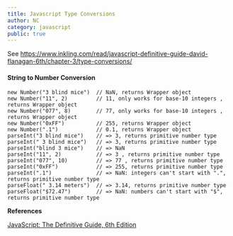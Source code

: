 ```yaml
---
title: Javascript Type Conversions
author: NC
category: javascript
public: true
---
```


See  <https://www.inkling.com/read/javascript-definitive-guide-david-flanagan-6th/chapter-3/type-conversions/>


#### String to Number Conversion
```
new Number("3 blind mice")  // NaN, returns Wrapper object
new Number("11", 2)         // 11, only works for base-10 integers , returns Wrapper object
new Number("077", 8)        // 77, only works for base-10 integers , returns Wrapper object
new Number("0xFF")          // 255, returns Wrapper object
new Number(".1")            // 0.1, returns Wrapper object
parseInt("3 blind mice")    // => 3, returns primitive number type
parseInt(" 3 blind mice")   // => 3, returns primitive number type
parseInt("blind 3 mice")    // => NaN
parseInt("11", 2)           // => 3 , returns primitive number type
parseInt("077", 10)         // => 77 , returns primitive number type
parseInt("0xFF")            // => 255, returns primitive number type
parseInt(".1")              // => NaN: integers can't start with ".", returns primitive number type
parseFloat(" 3.14 meters")  // => 3.14, returns primitive number type
parseFloat("$72.47")        // => NaN: numbers can't start with "$", returns primitive number type
```

**References**

[JavaScript: The Definitive Guide, 6th Edition](http://shop.oreilly.com/product/9780596805531.do)
